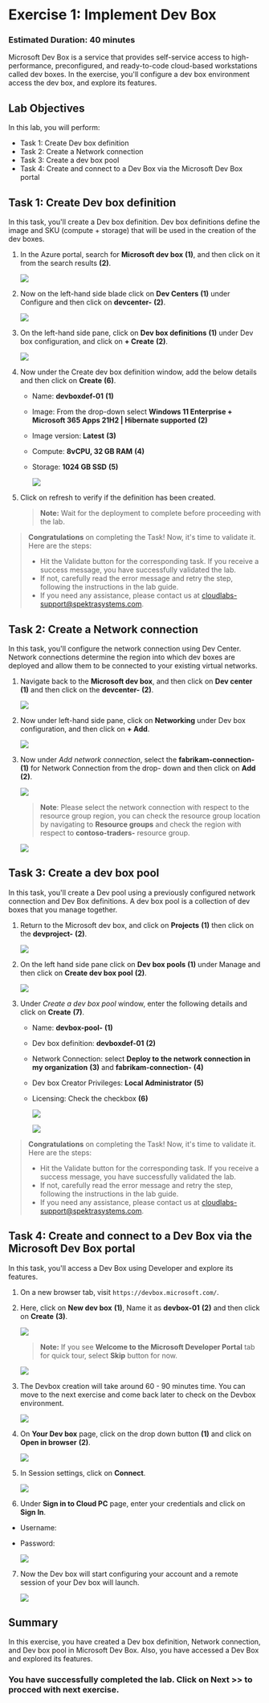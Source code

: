# Exercise 1: Implement Dev Box

### Estimated Duration: 40 minutes

Microsoft Dev Box is a service that provides self-service access to high-performance, preconfigured, and ready-to-code cloud-based workstations called dev boxes.
In the exercise, you'll configure a dev box environment access the dev box, and explore its features.

## Lab Objectives

In this lab, you will perform:

- Task 1: Create Dev box definition
- Task 2: Create a Network connection
- Task 3: Create a dev box pool
- Task 4: Create and connect to a Dev Box via the Microsoft Dev Box portal

## Task 1: Create Dev box definition

In this task, you'll create a Dev box definition. Dev box definitions define the image and SKU (compute + storage) that will be used in the creation of the dev boxes.

1. In the Azure portal, search for **Microsoft dev box** **(1)**, and then click on it from the search results **(2)**.

   ![](media/ex1-t1.png)

1. Now on the left-hand side blade click on **Dev Centers** **(1)** under Configure and then click on **devcenter-<inject key="DeploymentID" enableCopy="false" />** **(2)**.

   ![](media/new-devops-github-lab01-1.png)

1. On the left-hand side pane, click on **Dev box definitions** **(1)** under Dev box configuration, and click on **+ Create** **(2)**.

   ![](media/new-devops-github-lab01-2.png)

1. Now under the Create dev box definition window, add the below details and then click on **Create** **(6)**.

   - Name: **devboxdef-01** **(1)**
   - Image: From the drop-down select **Windows 11 Enterprise + Microsoft 365 Apps 21H2 | Hibernate supported** **(2)**
   - Image version: **Latest** **(3)**
   - Compute: **8vCPU, 32 GB RAM** **(4)**
   - Storage: **1024 GB SSD** **(5)**

       ![](media/devbox.png)

1. Click on refresh to verify if the definition has been created.

   > **Note:** Wait for the deployment to complete before proceeding with the lab.

>**Congratulations** on completing the Task! Now, it's time to validate it. Here are the steps:
 > - Hit the Validate button for the corresponding task. If you receive a success message, you have successfully validated the lab. 
 > - If not, carefully read the error message and retry the step, following the instructions in the lab guide.
 > - If you need any assistance, please contact us at cloudlabs-support@spektrasystems.com.

   <validation step="37bc692b-33c9-4300-b8f7-6d8d12d44c96" />

## Task 2: Create a Network connection

In this task, you'll configure the network connection using Dev Center. Network connections determine the region into which dev boxes are deployed and allow them to be connected to your existing virtual networks.

1. Navigate back to the **Microsoft dev box**, and then click on **Dev center** **(1)** and then click on the **devcenter-<inject key="DeploymentID" enableCopy="false" />** **(2)**.

   ![](media/new-devops-github-lab01-1.png)

2. Now under left-hand side pane, click on **Networking** under Dev box configuration, and then click on **+ Add**.

   ![](media/new-devops-github-lab01-3.png)

3. Now under _Add network connection_, select the **fabrikam-connection-<inject key="location" enableCopy="false" />** **(1)** for Network Connection from the drop- 
   down and then click on **Add** **(2)**.

   ![](media/new-devops-github-lab01-4.png)

   > **Note**: Please select the network connection with respect to the resource group region, you can check the resource group location by navigating to **Resource groups** and check the region with respect to **contoso-traders-<inject key="DeploymentID" enableCopy="false" />** resource group.

   ![](media/devops-ex1-t2.png)

## Task 3: Create a dev box pool

In this task, you'll create a Dev pool using a previously configured network connection and Dev Box definitions. A dev box pool is a collection of dev boxes that you manage together.

1. Return to the Microsoft dev box, and click on **Projects** **(1)** then click on the **devproject-<inject key="DeploymentID" enableCopy="false" />** **(2)**.

   ![](media/new-devops-github-lab01-5.png)

2. On the left hand side pane click on **Dev box pools** **(1)** under Manage and then click on **Create dev box pool** **(2)**.

   ![](media/new-devops-github-lab01-6.png)

3. Under _Create a dev box pool_ window, enter the following details and click on **Create** **(7)**.

   - Name: **devbox-pool-<inject key="DeploymentID" enableCopy="false" />** **(1)**
   - Dev box definition: **devboxdef-01** **(2)**
   - Network Connection: select **Deploy to the network connection in my organization** **(3)** and **fabrikam-connection-<inject key="location" enableCopy="false" />** **(4)**
   - Dev box Creator Privileges: **Local Administrator** **(5)**
   - Licensing: Check the checkbox **(6)**

     ![](media/new-devops-github-lab01-7.png)

     ![](media/new-devops-github-lab01-8.png)

>**Congratulations** on completing the Task! Now, it's time to validate it. Here are the steps:
 > - Hit the Validate button for the corresponding task. If you receive a success message, you have successfully validated the lab. 
 > - If not, carefully read the error message and retry the step, following the instructions in the lab guide.
 > - If you need any assistance, please contact us at cloudlabs-support@spektrasystems.com.
   
   <validation step="8532054d-6bd4-41ae-a310-928c9ed41958" />
 
## Task 4: Create and connect to a Dev Box via the Microsoft Dev Box portal

In this task, you'll access a Dev Box using Developer and explore its features.

1. On a new browser tab, visit `https://devbox.microsoft.com/`.

2. Here, click on **New dev box** **(1)**, Name it as **devbox-01** **(2)** and then click on **Create** **(3)**.

   ![](<media/24-05-2024(3)-1.png>)

   > **Note:** If you see **Welcome to the Microsoft Developer Portal** tab for quick tour, select **Skip** button for now.

      ![](media/new-devops-github-lab01-9.png)

3. The Devbox creation will take around 60 - 90 minutes time. You can move to the next exercise and come back later to check on the Devbox environment.

   ![](media/2dgn86.png)

4. On **Your Dev box** page, click on the drop down button **(1)** and click on **Open in browser** **(2)**.

   ![](media/new-devops-github-lab01-10.png)

5. In Session settings, click on **Connect**.

   ![](media/new-devops-github-lab01-11.png)

6. Under **Sign in to Cloud PC** page, enter your credentials and click on **Sign In**.

- Username: <inject key="AzureAdUserEmail"></inject>

- Password: <inject key="AzureAdUserPassword"></inject>

  ![](media/new-devops-github-lab01-12.png)

7. Now the Dev box will start configuring your account and a remote session of your Dev box will launch.

   ![](media/new-devops-github-lab01-13.png)

## Summary

In this exercise, you have created a Dev box definition, Network connection, and Dev box pool in Microsoft Dev Box. Also, you have accessed a Dev Box and explored its features.

### You have successfully completed the lab. Click on **Next >>** to procced with next exercise.